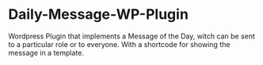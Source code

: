 # Daily-Message-WP-Plugin
Wordpress Plugin that implements a Message of the Day, witch can be sent to a particular role or to everyone. With a shortcode for showing the message in a template.
